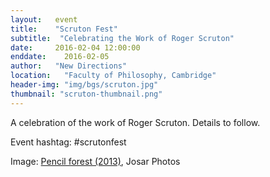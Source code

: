 ```yaml
---
layout:   event
title:    "Scruton Fest"
subtitle:  "Celebrating the Work of Roger Scruton"
date:     2016-02-04 12:00:00
enddate:	2016-02-05
author:   "New Directions"
location:	"Faculty of Philosophy, Cambridge"
header-img: "img/bgs/scruton.jpg"
thumbnail: "scruton-thumbnail.png"
---
```


A celebration of the work of Roger Scruton. Details to follow.

Event hashtag: #scrutonfest

<span class="caption text-muted">Image: 
<a href="https://www.flickr.com/photos/josarzulu/9721586516/in/photolist-fP4EYC-7A69fd-6U9VZC-8FBUHs-6J2y7Q-6dVose-5bo4dC-jZfwdW-2YswSa-bAHVRP-67i8Au-5biLjX-5YKpMF-oAQ5x4-8iAzC-8Lv1Kq-5bo3V1-5r2Bqd-4E1br8-5biK8n-8FBUAY-4d35Yu-4ks5Gu-dXanCi-5zAK54-5bo463-oBCzHr-5Z39f-6fL8Z6-4rZgrn-zucWTe-B1FaQ-mb2DN8-9fNFTL-B1F3x-n9pboN-baupj-7nsb2g-5efA2G-4DD5pX-yVvvs-4GdxHb-p7n4uY-8FBUDq-dEGVJY-6K2NCx-5YGWQH-oU6UbM-5bo2Hq-7EXDMw" target="_blank">Pencil forest (2013)</a>, Josar Photos</span>
